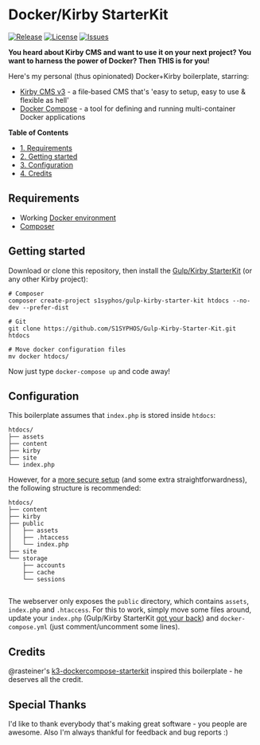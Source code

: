 # Docker/Kirby StarterKit
[![Release](https://img.shields.io/github/release/S1SYPHOS/Docker-Kirby-Starter-Kit.svg)](https://github.com/S1SYPHOS/Docker-Kirby-Starter-Kit/releases) [![License](https://img.shields.io/github/license/S1SYPHOS/Docker-Kirby-Starter-Kit.svg)](https://github.com/S1SYPHOS/Docker-Kirby-Starter-Kit/blob/master/LICENSE) [![Issues](https://img.shields.io/github/issues/S1SYPHOS/Docker-Kirby-Starter-Kit.svg)](https://github.com/S1SYPHOS/Docker-Kirby-Starter-Kit/issues)

**You heard about Kirby CMS and want to use it on your next project? You want to harness the power of Docker? Then THIS is for you!**

Here's my personal (thus opinionated) Docker+Kirby boilerplate, starring:
- [Kirby CMS v3](https://getkirby.com) - a file‑based CMS that's 'easy to setup, easy to use & flexible as hell'
- [Docker Compose](https://docs.docker.com/compose/overview) - a tool for defining and running multi-container Docker applications

**Table of Contents**
- [1. Requirements](#requirements)
- [2. Getting started](#getting-started)
- [3. Configuration](#configuration)
- [4. Credits](#credits)

## Requirements
- Working [Docker environment](https://docs.docker.com/compose/gettingstarted)
- [Composer](https://getcomposer.org)

## Getting started
Download or clone this repository, then install the [Gulp/Kirby StarterKit](https://github.com/S1SYPHOS/Gulp-Kirby-Starter-Kit) (or any other Kirby project):

```text
# Composer
composer create-project s1syphos/gulp-kirby-starter-kit htdocs --no-dev --prefer-dist

# Git
git clone https://github.com/S1SYPHOS/Gulp-Kirby-Starter-Kit.git htdocs

# Move docker configuration files
mv docker htdocs/
```

Now just type `docker-compose up` and code away!

## Configuration
This boilerplate assumes that `index.php` is stored inside `htdocs`:

```text
htdocs/
├── assets
├── content
├── kirby
├── site
└── index.php
```

However, for a [more secure setup](https://getkirby.com/docs/guide/configuration#custom-folder-setup) (and some extra straightforwardness), the following structure is recommended:

```text
htdocs/
├── content
├── kirby
├── public
│   ├── assets
│   ├── .htaccess
│   └── index.php
├── site
└── storage
    ├── accounts
    ├── cache
    └── sessions


```

The webserver only exposes the `public` directory, which contains `assets`, `index.php` and `.htaccess`. For this to work, simply move some files around, update your `index.php` (Gulp/Kirby StarterKit [got your back](https://github.com/S1SYPHOS/Gulp-Kirby-Starter-Kit/blob/master/index.php)) and `docker-compose.yml` (just comment/uncomment some lines).

## Credits
@rasteiner's [k3-dockercompose-starterkit](https://github.com/rasteiner/k3-dockercompose-starterkit) inspired this boilerplate - he deserves all the credit.

## Special Thanks
I'd like to thank everybody that's making great software - you people are awesome. Also I'm always thankful for feedback and bug reports :)
